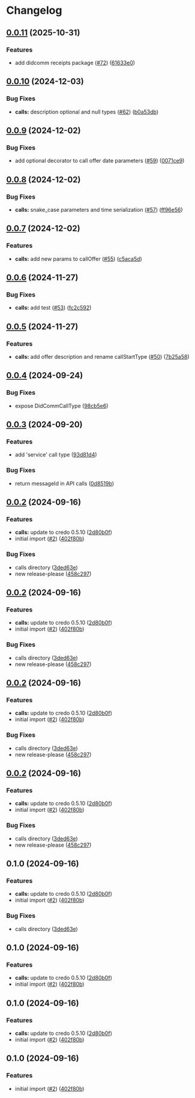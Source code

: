 # Changelog

## [0.0.11](https://github.com/2060-io/credo-ts-didcomm-ext/compare/@2060.io/credo-ts-didcomm-calls@v0.0.10...@2060.io/credo-ts-didcomm-calls@v0.0.11) (2025-10-31)


### Features

* add didcomm receipts package ([#72](https://github.com/2060-io/credo-ts-didcomm-ext/issues/72)) ([61633e0](https://github.com/2060-io/credo-ts-didcomm-ext/commit/61633e05563953e97f0fda32fbaeed7549360858))

## [0.0.10](https://github.com/2060-io/credo-ts-didcomm-ext/compare/@2060.io/credo-ts-didcomm-calls@v0.0.9...@2060.io/credo-ts-didcomm-calls@v0.0.10) (2024-12-03)


### Bug Fixes

* **calls:** description optional and null types ([#62](https://github.com/2060-io/credo-ts-didcomm-ext/issues/62)) ([b0a53db](https://github.com/2060-io/credo-ts-didcomm-ext/commit/b0a53db9706f583238d886d5bbcaa27cd69f7ae7))

## [0.0.9](https://github.com/2060-io/credo-ts-didcomm-ext/compare/@2060.io/credo-ts-didcomm-calls@v0.0.8...@2060.io/credo-ts-didcomm-calls@v0.0.9) (2024-12-02)


### Bug Fixes

* add optional decorator to call offer date parameters ([#59](https://github.com/2060-io/credo-ts-didcomm-ext/issues/59)) ([0071ce9](https://github.com/2060-io/credo-ts-didcomm-ext/commit/0071ce9e6d97f3e71373f8668a026b1c24ab0d43))

## [0.0.8](https://github.com/2060-io/credo-ts-didcomm-ext/compare/@2060.io/credo-ts-didcomm-calls@v0.0.7...@2060.io/credo-ts-didcomm-calls@v0.0.8) (2024-12-02)


### Bug Fixes

* **calls:** snake_case parameters and time serialization ([#57](https://github.com/2060-io/credo-ts-didcomm-ext/issues/57)) ([ff96e56](https://github.com/2060-io/credo-ts-didcomm-ext/commit/ff96e562849ad4462bd275eb9df8878a65085da8))

## [0.0.7](https://github.com/2060-io/credo-ts-didcomm-ext/compare/@2060.io/credo-ts-didcomm-calls@v0.0.6...@2060.io/credo-ts-didcomm-calls@v0.0.7) (2024-12-02)


### Features

* **calls:** add new params to callOffer ([#55](https://github.com/2060-io/credo-ts-didcomm-ext/issues/55)) ([c5aca5d](https://github.com/2060-io/credo-ts-didcomm-ext/commit/c5aca5d575b93ba8cbef31f1f435ea195bda7a2f))

## [0.0.6](https://github.com/2060-io/credo-ts-didcomm-ext/compare/@2060.io/credo-ts-didcomm-calls@v0.0.5...@2060.io/credo-ts-didcomm-calls@v0.0.6) (2024-11-27)


### Bug Fixes

* **calls:** add test ([#53](https://github.com/2060-io/credo-ts-didcomm-ext/issues/53)) ([fc2c592](https://github.com/2060-io/credo-ts-didcomm-ext/commit/fc2c592a1a62c463b615a048f162ab70037359cf))

## [0.0.5](https://github.com/2060-io/credo-ts-didcomm-ext/compare/@2060.io/credo-ts-didcomm-calls@v0.0.4...@2060.io/credo-ts-didcomm-calls@v0.0.5) (2024-11-27)


### Features

* **calls:** add offer description and rename callStartType ([#50](https://github.com/2060-io/credo-ts-didcomm-ext/issues/50)) ([7b25a58](https://github.com/2060-io/credo-ts-didcomm-ext/commit/7b25a58015bc648800423583249792374b2fe8d5))

## [0.0.4](https://github.com/2060-io/credo-ts-didcomm-ext/compare/@2060.io/credo-ts-didcomm-calls@v0.0.3...@2060.io/credo-ts-didcomm-calls@v0.0.4) (2024-09-24)


### Bug Fixes

* expose DidCommCallType ([98cb5e6](https://github.com/2060-io/credo-ts-didcomm-ext/commit/98cb5e6d970aadea5521cfc1450cff6d9c6a1748))

## [0.0.3](https://github.com/2060-io/credo-ts-didcomm-ext/compare/@2060.io/credo-ts-didcomm-calls@v0.0.2...@2060.io/credo-ts-didcomm-calls@v0.0.3) (2024-09-20)


### Features

* add 'service' call type ([93d81d4](https://github.com/2060-io/credo-ts-didcomm-ext/commit/93d81d4ec678c36a766e3bc469e9bfb6aedb0b98))


### Bug Fixes

* return messageId in API calls ([0d8519b](https://github.com/2060-io/credo-ts-didcomm-ext/commit/0d8519bc09b28a2325be6d27253dfeb96b5237aa))

## [0.0.2](https://github.com/2060-io/credo-ts-didcomm-ext/compare/@2060.io/credo-ts-didcomm-calls-v0.0.1...@2060.io/credo-ts-didcomm-calls@v0.0.2) (2024-09-16)


### Features

* **calls:** update to credo 0.5.10 ([2d80b0f](https://github.com/2060-io/credo-ts-didcomm-ext/commit/2d80b0ff45944b588c528a37b885a977d8061f2a))
* initial import ([#2](https://github.com/2060-io/credo-ts-didcomm-ext/issues/2)) ([402f80b](https://github.com/2060-io/credo-ts-didcomm-ext/commit/402f80bd45453cc3850eba922f528143b54fd7ac))


### Bug Fixes

* calls directory ([3ded63e](https://github.com/2060-io/credo-ts-didcomm-ext/commit/3ded63e34cff2914dc2a28192e54ac2530371811))
* new release-please ([458c297](https://github.com/2060-io/credo-ts-didcomm-ext/commit/458c2976fb6ccc501e43bb7aa3a4f8dc76b72af7))

## [0.0.2](https://github.com/2060-io/credo-ts-didcomm-ext/compare/@2060.io/credo-ts-didcomm-calls-v0.0.1...@2060.io/credo-ts-didcomm-calls@v0.0.2) (2024-09-16)


### Features

* **calls:** update to credo 0.5.10 ([2d80b0f](https://github.com/2060-io/credo-ts-didcomm-ext/commit/2d80b0ff45944b588c528a37b885a977d8061f2a))
* initial import ([#2](https://github.com/2060-io/credo-ts-didcomm-ext/issues/2)) ([402f80b](https://github.com/2060-io/credo-ts-didcomm-ext/commit/402f80bd45453cc3850eba922f528143b54fd7ac))


### Bug Fixes

* calls directory ([3ded63e](https://github.com/2060-io/credo-ts-didcomm-ext/commit/3ded63e34cff2914dc2a28192e54ac2530371811))
* new release-please ([458c297](https://github.com/2060-io/credo-ts-didcomm-ext/commit/458c2976fb6ccc501e43bb7aa3a4f8dc76b72af7))

## [0.0.2](https://github.com/2060-io/credo-ts-didcomm-ext/compare/@2060.io/credo-ts-didcomm-calls-v0.0.1...@2060.io/credo-ts-didcomm-calls@v0.0.2) (2024-09-16)


### Features

* **calls:** update to credo 0.5.10 ([2d80b0f](https://github.com/2060-io/credo-ts-didcomm-ext/commit/2d80b0ff45944b588c528a37b885a977d8061f2a))
* initial import ([#2](https://github.com/2060-io/credo-ts-didcomm-ext/issues/2)) ([402f80b](https://github.com/2060-io/credo-ts-didcomm-ext/commit/402f80bd45453cc3850eba922f528143b54fd7ac))


### Bug Fixes

* calls directory ([3ded63e](https://github.com/2060-io/credo-ts-didcomm-ext/commit/3ded63e34cff2914dc2a28192e54ac2530371811))
* new release-please ([458c297](https://github.com/2060-io/credo-ts-didcomm-ext/commit/458c2976fb6ccc501e43bb7aa3a4f8dc76b72af7))

## [0.0.2](https://github.com/2060-io/credo-ts-didcomm-ext/compare/@2060.io/credo-ts-didcomm-calls-v0.0.1...@2060.io/credo-ts-didcomm-calls@v0.0.2) (2024-09-16)


### Features

* **calls:** update to credo 0.5.10 ([2d80b0f](https://github.com/2060-io/credo-ts-didcomm-ext/commit/2d80b0ff45944b588c528a37b885a977d8061f2a))
* initial import ([#2](https://github.com/2060-io/credo-ts-didcomm-ext/issues/2)) ([402f80b](https://github.com/2060-io/credo-ts-didcomm-ext/commit/402f80bd45453cc3850eba922f528143b54fd7ac))


### Bug Fixes

* calls directory ([3ded63e](https://github.com/2060-io/credo-ts-didcomm-ext/commit/3ded63e34cff2914dc2a28192e54ac2530371811))
* new release-please ([458c297](https://github.com/2060-io/credo-ts-didcomm-ext/commit/458c2976fb6ccc501e43bb7aa3a4f8dc76b72af7))

## 0.1.0 (2024-09-16)


### Features

* **calls:** update to credo 0.5.10 ([2d80b0f](https://www.github.com/2060-io/credo-ts-didcomm-ext/commit/2d80b0ff45944b588c528a37b885a977d8061f2a))
* initial import ([#2](https://www.github.com/2060-io/credo-ts-didcomm-ext/issues/2)) ([402f80b](https://www.github.com/2060-io/credo-ts-didcomm-ext/commit/402f80bd45453cc3850eba922f528143b54fd7ac))


### Bug Fixes

* calls directory ([3ded63e](https://www.github.com/2060-io/credo-ts-didcomm-ext/commit/3ded63e34cff2914dc2a28192e54ac2530371811))

## 0.1.0 (2024-09-16)


### Features

* **calls:** update to credo 0.5.10 ([2d80b0f](https://www.github.com/2060-io/credo-ts-didcomm-ext/commit/2d80b0ff45944b588c528a37b885a977d8061f2a))
* initial import ([#2](https://www.github.com/2060-io/credo-ts-didcomm-ext/issues/2)) ([402f80b](https://www.github.com/2060-io/credo-ts-didcomm-ext/commit/402f80bd45453cc3850eba922f528143b54fd7ac))

## 0.1.0 (2024-09-16)


### Features

* **calls:** update to credo 0.5.10 ([2d80b0f](https://www.github.com/2060-io/credo-ts-didcomm-ext/commit/2d80b0ff45944b588c528a37b885a977d8061f2a))
* initial import ([#2](https://www.github.com/2060-io/credo-ts-didcomm-ext/issues/2)) ([402f80b](https://www.github.com/2060-io/credo-ts-didcomm-ext/commit/402f80bd45453cc3850eba922f528143b54fd7ac))

## 0.1.0 (2024-09-16)


### Features

* initial import ([#2](https://www.github.com/2060-io/credo-ts-didcomm-ext/issues/2)) ([402f80b](https://www.github.com/2060-io/credo-ts-didcomm-ext/commit/402f80bd45453cc3850eba922f528143b54fd7ac))
